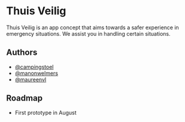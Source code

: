 # Thuis Veilig

Thuis Veilig is an app concept that aims towards a safer experience in emergency situations. We assist you in handling certain situations.


## Authors

- [@campingstoel](https://www.github.com/campingstoel)
- [@manonwelmers](https://www.github.com/campingstoel)
- [@maureenvl](https://www.github.com/maureenvl)

## Roadmap

- First prototype in August
